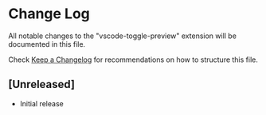 # Change Log

All notable changes to the "vscode-toggle-preview" extension will be documented in this file.

Check [Keep a Changelog](http://keepachangelog.com/) for recommendations on how to structure this file.

## [Unreleased]

- Initial release